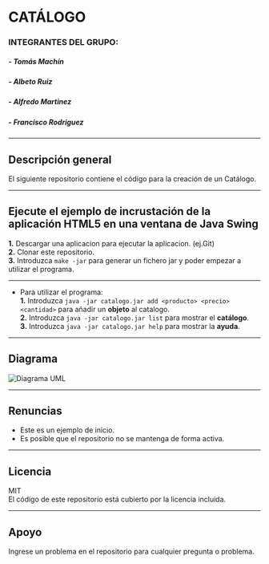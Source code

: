 # CATÁLOGO #

### __INTEGRANTES DEL GRUPO:__
#####	- __Tomás Machín__
#####	- __Albeto Ruiz__
#####	- __Alfredo Martinez__	
#####	- __Francisco Rodriguez__
___
## Descripción general
El siguiente repositorio contiene el código para la creación de un Catálogo.
___
## Ejecute el ejemplo de incrustación de la aplicación HTML5 en una ventana de Java Swing

**1.** Descargar una aplicacion para ejecutar la aplicacion. (ej.Git)  
**2.** Clonar este repositorio.  
**3.** Introduzca `make -jar` para generar un fichero jar y poder empezar a utilizar el programa.  
___
* Para utilizar el programa:  
  **1.** Introduzca `java -jar catalogo.jar add <producto> <precio> <cantidad>` para añadir un **objeto** al catalogo.  
  **2.** Introduzca `java -jar catalogo.jar list` para mostrar el **catálogo**.  
  **3.** Introduzca `java -jar catalogo.jar help` para mostrar la **ayuda**.  
___
## Diagrama
![Diagrama UML]('https://bitbucket.org/tomas_machin/catalogo/src/master/Diagramas/class%20diagram.png' "Diagramas")  
___
## Renuncias
* Este es un ejemplo de inicio.  
* Es posible que el repositorio no se mantenga de forma activa.  
___
## Licencia
MIT  
El código de este repositorio está cubierto por la licencia incluida.  
___
## Apoyo
Ingrese un problema en el repositorio para cualquier pregunta o problema.


